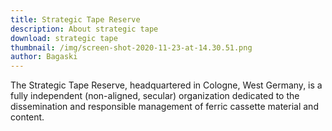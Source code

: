 ```yaml
---
title: Strategic Tape Reserve
description: About strategic tape
download: strategic tape
thumbnail: /img/screen-shot-2020-11-23-at-14.30.51.png
author: Bagaski
---
```

The Strategic Tape Reserve, headquartered in Cologne, West Germany, is a fully independent (non-aligned, secular) organization dedicated to the dissemination and responsible management of ferric cassette material and content.
